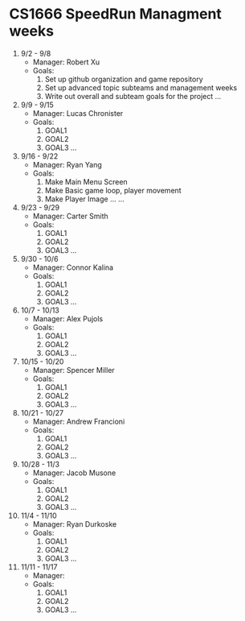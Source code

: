 # CS1666 SpeedRun Managment weeks

1. 9/2 - 9/8
	* Manager: Robert Xu
	* Goals:
		1. Set up github organization and game repository
		2. Set up advanced topic subteams and management weeks
		3. Write out overall and subteam goals for the project
		...
1. 9/9 - 9/15
	* Manager: Lucas Chronister
	* Goals:
		1. GOAL1
		2. GOAL2
		3. GOAL3
		...
1. 9/16 - 9/22
	* Manager: Ryan Yang
	* Goals:
		1. Make Main Menu Screen
		2. Make Basic game loop, player movement
		3. Make Player Image ...
		...
1. 9/23 - 9/29
	* Manager: Carter Smith
	* Goals:
		1. GOAL1
		2. GOAL2
		3. GOAL3
		...
1. 9/30 - 10/6
	* Manager: Connor Kalina
	* Goals:
		1. GOAL1
		2. GOAL2
		3. GOAL3
		...
1. 10/7 - 10/13
	* Manager: Alex Pujols
	* Goals:
		1. GOAL1
		2. GOAL2
		3. GOAL3
		...
1. 10/15 - 10/20
	* Manager: Spencer Miller
	* Goals:
		1. GOAL1
		2. GOAL2
		3. GOAL3
		...
1. 10/21 - 10/27
	* Manager: Andrew Francioni
	* Goals:
		1. GOAL1
		2. GOAL2
		3. GOAL3
		...
1. 10/28 - 11/3
	* Manager: Jacob Musone
	* Goals:
		1. GOAL1
		2. GOAL2
		3. GOAL3
		...
1. 11/4 - 11/10
	* Manager: Ryan Durkoske
	* Goals:
		1. GOAL1
		2. GOAL2
		3. GOAL3
		...
1. 11/11 - 11/17
	* Manager:
	* Goals:
		1. GOAL1
		2. GOAL2
		3. GOAL3
		...		
